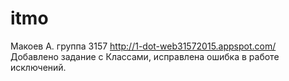 # itmo
Макоев А.
группа 3157
http://1-dot-web31572015.appspot.com/
Добавлено задание с Классами, исправлена ошибка в работе исключений.
